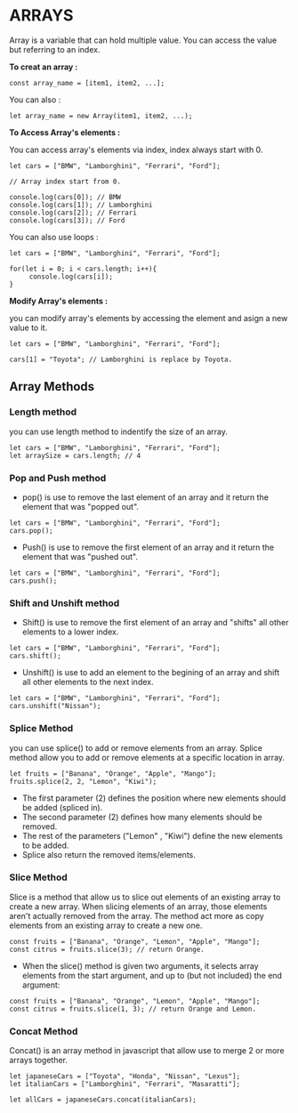 # ARRAYS

Array is a variable that can hold multiple value. You can access the value but referring to an index.

**To creat an array :**
```
const array_name = [item1, item2, ...];
```
You can also :
```
let array_name = new Array(item1, item2, ...);
```

**To Access Array's elements :**

You can access array's elements via index, index always start with 0.
```
let cars = ["BMW", "Lamborghini", "Ferrari", "Ford"];

// Array index start from 0.

console.log(cars[0]); // BMW
console.log(cars[1]); // Lamborghini
console.log(cars[2]); // Ferrari
console.log(cars[3]); // Ford
```
You can also use loops :
```
let cars = ["BMW", "Lamborghini", "Ferrari", "Ford"];

for(let i = 0; i < cars.length; i++){
     console.log(cars[i]);
}
```

**Modify Array's elements :**

you can modify array's elements by accessing the element and asign a new value to it.
```
let cars = ["BMW", "Lamborghini", "Ferrari", "Ford"];

cars[1] = "Toyota"; // Lamborghini is replace by Toyota.
```

## Array Methods

### Length method
you can use length method to indentify the size of an array. 
```
let cars = ["BMW", "Lamborghini", "Ferrari", "Ford"];
let arraySize = cars.length; // 4
```

### Pop and Push method
- pop() is use to remove the last element of an array and it return the element that was "popped out".
```
let cars = ["BMW", "Lamborghini", "Ferrari", "Ford"];
cars.pop();
```
- Push() is use to remove the first element of an array and it return the element that was "pushed out".
```
let cars = ["BMW", "Lamborghini", "Ferrari", "Ford"];
cars.push();
```

### Shift and Unshift method
- Shift() is use to remove the first element of an array and "shifts" all other elements to a lower index.
```
let cars = ["BMW", "Lamborghini", "Ferrari", "Ford"];
cars.shift();
```
- Unshift() is use to add an element to the begining of an array and shift all other elements to the next index.
```
let cars = ["BMW", "Lamborghini", "Ferrari", "Ford"];
cars.unshift("Nissan");
```
### Splice Method

you can use splice() to add or remove elements from an array. Splice method allow you to add or remove elements at a specific location in array.
```
let fruits = ["Banana", "Orange", "Apple", "Mango"];
fruits.splice(2, 2, "Lemon", "Kiwi");
```
- The first parameter (2) defines the position where new elements should be added (spliced in).
- The second parameter (2) defines how many elements should be removed.
- The rest of the parameters ("Lemon" , "Kiwi") define the new elements to be added.
- Splice also return the removed items/elements.

### Slice Method
Slice is a method that allow us to slice out elements of an existing array to create a new array. When slicing elements of an array, those elements aren't actually removed from the array. The method act more as copy elements from an existing array to create a new one.
```
const fruits = ["Banana", "Orange", "Lemon", "Apple", "Mango"];
const citrus = fruits.slice(3); // return Orange.
```

- When the slice() method is given two arguments, it selects array elements from the start argument, and up to (but not included) the end argument:
```
const fruits = ["Banana", "Orange", "Lemon", "Apple", "Mango"];
const citrus = fruits.slice(1, 3); // return Orange and Lemon.
```

### Concat Method
Concat() is an array method in javascript that allow use to merge 2 or more arrays together.
```
let japaneseCars = ["Toyota", "Honda", "Nissan", "Lexus"];
let italianCars = ["Lamborghini", "Ferrari", "Masaratti"];

let allCars = japaneseCars.concat(italianCars);
```






